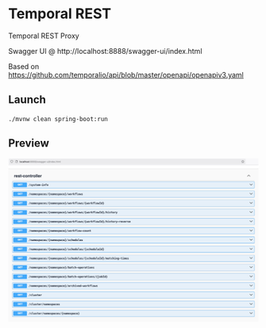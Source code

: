 # Temporal REST

Temporal REST Proxy

Swagger UI @ http://localhost:8888/swagger-ui/index.html

Based on https://github.com/temporalio/api/blob/master/openapi/openapiv3.yaml

## Launch

    ./mvnw clean spring-boot:run


## Preview

![screenshot](screenshot.png)